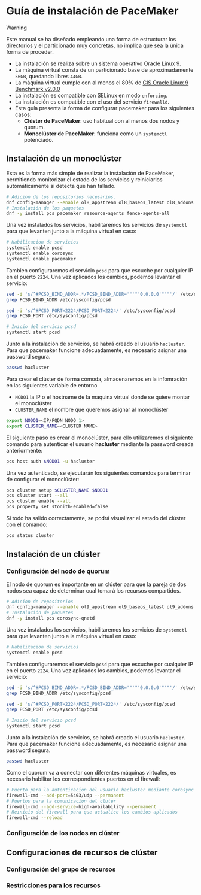# Guía de instalación de PaceMaker

> [!WARNING]
> Este manual se ha diseñado empleando una forma de estructurar los directorios y el particionado muy concretas, no implica que sea la única forma de proceder.    
> * La instalación se realiza sobre un sistema operativo Oracle Linux 9.
> * La máquina virtual consta de un particionado base de aproximadamente `56GB`, quedando libres `44GB`.
> * La máquina virtual cumple con al menos el 80% de [CIS Oracle Linux 9 Benchmark v2.0.0](https://learn.cisecurity.org/l/799323/2024-06-12/4tq143)
> * La instalación es compatible con SELinux en modo `enforcing`.
> * La instalación es compatible con el uso del servicio `firewalld`.
> * Esta guía presenta la forma de configurar pacemaker para los siguientes casos:
>   + **Clúster de PaceMaker**: uso habitual con al menos dos nodos y quorum.
>   + **Monoclúster de PaceMaker**: funciona como un `systemctl` potenciado.

## Instalación de un monoclúster

Esta es la forma más simple de realizar la instalación de PaceMaker, permitiendo monitorizar el estado de los servicios y reiniciarlos automáticamente si detecta que han fallado.

```bash
# Adicion de los repositorios necesarios.
dnf config-manager --enable ol8_appstream ol8_baseos_latest ol8_addons
# Instalación de los paquetes
dnf -y install pcs pacemaker resource-agents fence-agents-all
```

Una vez instalados los servicios, habilitaremos los servicios de `systemctl` para que levanten junto a la máquina virtual en caso:

``` bash
# Habilitacion de servicios
systemctl enable pcsd
systemctl enable corosync
systemctl enable pacemaker
```

Tambien configuraremos el servicio `pcsd` para que escuche por cualquier IP en el puerto `2224`. Una vez aplicados los cambios, podemos levantar el servicio:

``` bash
sed -i 's/^#PCSD_BIND_ADDR=.*/PCSD_BIND_ADDR='"'"'0.0.0.0'"'"'/' /etc/sysconfig/pcsd
grep PCSD_BIND_ADDR /etc/sysconfig/pcsd

sed -i 's/^#PCSD_PORT=2224/PCSD_PORT=2224/' /etc/sysconfig/pcsd
grep PCSD_PORT /etc/sysconfig/pcsd

# Inicio del servicio pcsd
systemctl start pcsd
```

Junto a la instalación de servicios, se habrá creado el usuario `hacluster`. Para que pacemaker funcione adecuadamente, es necesario asignar una password segura.

``` bash
passwd hacluster
```

Para crear el clúster de forma cómoda, almacenaremos en la infomración en las siguientes variable de entorno 
* `NODO1` la IP o el hostname de la máquina virtual donde se quiere montar el monoclúster 
* `CLUSTER_NAME` el nombre que queremos asignar al monoclúster

``` bash
export NODO1=<IP/FQDN NODO 1>
export CLUSTER_NAME=<CLUSTER NAME>
```

El siguiente paso es crear el monoclúster, para ello utilizaremos el siguiente comando para autenticar el usuario **hacluster** mediante la password creada anteriormente:

``` bash
pcs host auth $NODO1 -u hacluster
```

Una vez autenticado, se ejecutarán los siguientes comandos para terminar de configurar el monoclúster:

``` bash
pcs cluster setup $CLUSTER_NAME $NODO1
pcs cluster start --all
pcs cluster enable --all
pcs property set stonith-enabled=false
```

Si todo ha salido correctamente, se podrá visualizar el estado del clúster con el comando:

``` bash
pcs status cluster
```


## Instalación de un clúster

### Configuración del nodo de quorum

El nodo de quorum es importante en un clúster para que la pareja de dos nodos sea capaz de determinar cual tomará los recursos compartidos.

``` bash
# Adicion de repositorios
dnf config-manager --enable ol9_appstream ol9_baseos_latest ol9_addons
# Instalación de paquetes
dnf -y install pcs corosync-qnetd
```

Una vez instalados los servicios, habilitaremos los servicios de `systemctl` para que levanten junto a la máquina virtual en caso:

``` bash
# Habilitacion de servicios
systemctl enable pcsd
```

Tambien configuraremos el servicio `pcsd` para que escuche por cualquier IP en el puerto `2224`. Una vez aplicados los cambios, podemos levantar el servicio:

``` bash
sed -i 's/^#PCSD_BIND_ADDR=.*/PCSD_BIND_ADDR='"'"'0.0.0.0'"'"'/' /etc/sysconfig/pcsd
grep PCSD_BIND_ADDR /etc/sysconfig/pcsd

sed -i 's/^#PCSD_PORT=2224/PCSD_PORT=2224/' /etc/sysconfig/pcsd
grep PCSD_PORT /etc/sysconfig/pcsd

# Inicio del servicio pcsd
systemctl start pcsd
```

Junto a la instalación de servicios, se habrá creado el usuario `hacluster`. Para que pacemaker funcione adecuadamente, es necesario asignar una password segura.

``` bash
passwd hacluster
```

Como el quorum va a conectar con diferentes máquinas virtuales, es necesario habilitar los correspondientes puertos en el firewall:

```bash
# Puerto para la autenticacion del usuario hacluster mediante corosync
firewall-cmd --add-port=5403/udp --permanent
# Puertos para la comunicacion del cluter
firewall-cmd --add-service=high-availability --permanent
# Reinicio del firewall para que actualice los cambios aplicados
firewall-cmd --reload
```


### Configuración de los nodos en clúster




## Configuraciones de recursos de clúster

### Configuración del grupo de recursos


### Restricciones para los recursos

